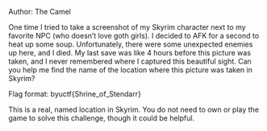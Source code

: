 Author: The Camel

One time I tried to take a screenshot of my Skyrim character next to my favorite NPC (who doesn’t love goth girls). I decided to AFK for a second to heat up some soup. Unfortunately, there were some unexpected enemies up here, and I died. My last save was like 4 hours before this picture was taken, and I never remembered where I captured this beautiful sight. Can you help me find the name of the location where this picture was taken in Skyrim?

Flag format: byuctf{Shrine_of_Stendarr}

This is a real, named location in Skyrim. You do not need to own or play the game to solve this challenge, though it could be helpful.
